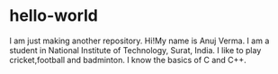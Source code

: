 # hello-world
I am just making another repository.
Hi!My name is Anuj Verma. I am a student in National Institute of Technology, Surat, India. I like to play cricket,football and badminton.
I know the basics of C and C++.

